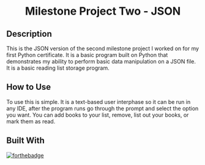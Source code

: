<h1 align="center">Milestone Project Two - JSON </h1>
<h2 align="left">Description </h2>
This is the JSON version of the second milestone project I worked on for my first Python certificate. It is a basic program built on Python that demonstrates my ability to perform basic data manipulation on a JSON file. It is a basic reading list storage program.
<h2 align="left">How to Use</h2>
To use this is simple. It is a text-based user interphase so it can be run in any IDE, after the program runs go through the prompt and select the option you want. You can add books to your list, remove, list out your books, or mark them as read.
<h2 align="left">Built With</h2>

[![forthebadge](https://forthebadge.com/images/badges/made-with-python.svg)](https://forthebadge.com)

